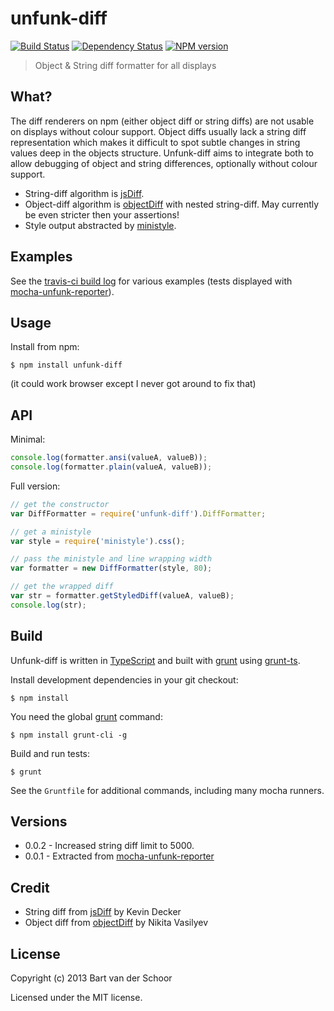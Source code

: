 # unfunk-diff

[![Build Status](https://secure.travis-ci.org/Bartvds/unfunk-diff.png?branch=master)](http://travis-ci.org/Bartvds/unfunk-diff) [![Dependency Status](https://gemnasium.com/Bartvds/unfunk-diff.png)](https://gemnasium.com/Bartvds/unfunk-diff) [![NPM version](https://badge.fury.io/js/unfunk-diff.png)](http://badge.fury.io/js/unfunk-diff)

> Object & String diff formatter for all displays

## What?

The diff renderers on npm (either object diff or string diffs) are not usable on displays without colour support. Object diffs usually lack a string diff representation which makes it difficult to spot subtle changes in string values deep in the objects structure. Unfunk-diff aims to integrate both to allow debugging of object and string differences, optionally without colour support.

* String-diff algorithm is [jsDiff](https://github.com/kpdecker/jsdiff). 
* Object-diff algorithm is [objectDiff](https://github.com/NV/objectDiff.js) with nested string-diff. May currently be even stricter then your assertions!
* Style output abstracted by [ministyle](https://github.com/Bartvds/ministyle).

## Examples

See the [travis-ci build log](https://travis-ci.org/Bartvds/unfunk-diff) for various examples (tests displayed with [mocha-unfunk-reporter](https://github.com/Bartvds/mocha-unfunk-reporter)).

## Usage

Install from npm:

````
$ npm install unfunk-diff
```` 

(it could work browser except I never got around to fix that)

## API

Minimal:

````js
console.log(formatter.ansi(valueA, valueB));
console.log(formatter.plain(valueA, valueB));
````

Full version:

````js
// get the constructor
var DiffFormatter = require('unfunk-diff').DiffFormatter;

// get a ministyle
var style = require('ministyle').css();

// pass the ministyle and line wrapping width
var formatter = new DiffFormatter(style, 80);

// get the wrapped diff
var str = formatter.getStyledDiff(valueA, valueB);
console.log(str);
````

## Build

Unfunk-diff is written in [TypeScript](http://typescript.com) and built with [grunt](http://gruntjs.com) using [grunt-ts](https://github.com/basarat/grunt-ts).

Install development dependencies in your git checkout:
````
$ npm install
````

You need the global [grunt](http://gruntjs.com) command:
````
$ npm install grunt-cli -g
````

Build and run tests:
````
$ grunt
````

See the `Gruntfile` for additional commands, including many mocha runners.

## Versions

* 0.0.2 - Increased string diff limit to 5000.
* 0.0.1 - Extracted from [mocha-unfunk-reporter](https://github.com/Bartvds/mocha-unfunk-reporter)

## Credit

* String diff from [jsDiff](https://github.com/kpdecker/jsdiff) by Kevin Decker
* Object diff from [objectDiff](https://github.com/NV/objectDiff.js) by Nikita Vasilyev

## License

Copyright (c) 2013 Bart van der Schoor

Licensed under the MIT license.
